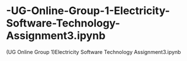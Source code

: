 # -UG-Online-Group-1-Electricity-Software-Technology-Assignment3.ipynb
(UG Online Group 1)Electricity Software Technology Assignment3.ipynb
